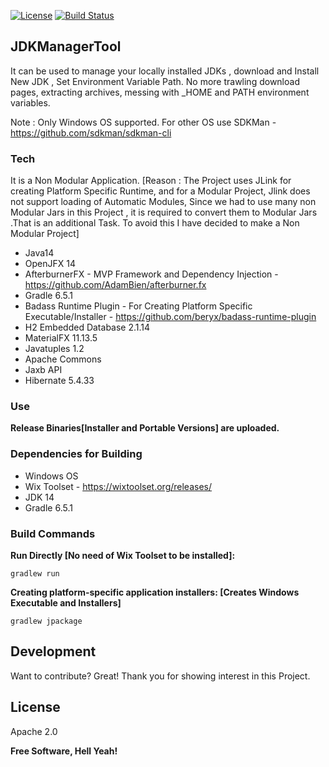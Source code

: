 [![License](https://img.shields.io/badge/License-Apache%202.0-blue.svg)](https://github.com/beryx-gist/badass-jlink-example-richtextfx/blob/master/LICENSE)
[![Build Status](https://img.shields.io/travis/beryx-gist/badass-jlink-example-richtextfx/master.svg?label=Build)](https://travis-ci.org/beryx-gist/badass-jlink-example-richtextfx)

## JDKManagerTool ## 

It can be used to manage your locally installed JDKs , download and Install New JDK , Set Environment Variable Path. No more trawling download pages, extracting archives, messing with _HOME and PATH environment variables.

Note : Only Windows OS supported. For other OS use SDKMan - https://github.com/sdkman/sdkman-cli



### Tech

It is a Non Modular Application. [Reason  : The Project uses JLink for creating Platform Specific Runtime, and for a Modular Project, Jlink does not support loading of Automatic Modules,
Since we had to use many non Modular Jars in this Project , it is required to convert them to Modular Jars .That is an additional Task. To avoid this I have decided to make a Non Modular Project] 

* Java14
* OpenJFX 14
* AfterburnerFX - MVP Framework and Dependency Injection - https://github.com/AdamBien/afterburner.fx
* Gradle 6.5.1
* Badass Runtime Plugin - For Creating Platform Specific Executable/Installer - https://github.com/beryx/badass-runtime-plugin
* H2 Embedded Database 2.1.14
* MaterialFX 11.13.5
* Javatuples 1.2
* Apache Commons
* Jaxb API
* Hibernate 5.4.33 

### Use
**Release Binaries[Installer and Portable Versions] are uploaded.**


### Dependencies for Building

* Windows OS
* Wix Toolset - https://wixtoolset.org/releases/
* JDK 14
* Gradle 6.5.1


### Build Commands
**Run Directly [No need of Wix Toolset to be installed]:**
```
gradlew run
```
**Creating platform-specific application installers: [Creates Windows Executable and Installers]**
```
gradlew jpackage
```

## Development

Want to contribute? Great! Thank you for showing interest in this Project.


## License

Apache 2.0

**Free Software, Hell Yeah!**


